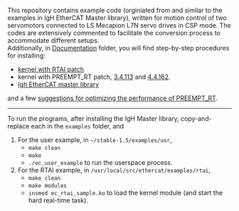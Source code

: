 This repository contains example code (orginiated from and similar to the examples in IgH EtherCAT Master library), 
written for motion control of two servomotors connected to LS Mecapion L7N servo drives in CSP mode. The codes are extensively 
commented to facilitate the conversion process to accommodate different setups.  
Additionally, in [Documentation](https://github.com/mohse-n/L7N_EtherLab/tree/master/Documentation) folder, you will find step-by-step procedures for installing:

* [kernel with RTAI patch](https://github.com/mohse-n/L7N_EtherLab/blob/master/Documentation/RTAI%20Installation%20Guide.md)
* kernel with PREEMPT_RT patch, [3.4.113](https://github.com/mohse-n/L7N_EtherLab/blob/master/Documentation/PREEMPT_RT%20Installation%20Guide%20(3.4.113).md) and [4.4.162](https://github.com/mohse-n/L7N_EtherLab/blob/master/Documentation/PREEMPT_RT%20Installation%20Guide%20(4.4.162).md).
* [Igh EtherCAT master library](https://github.com/mohse-n/L7N_EtherLab/blob/master/Documentation/IgH%20EtherCAT%20Master%20Installation%20Guide.md)   

and a few [suggestions for optimizing the performance of PREEMPT_RT](https://github.com/mohse-n/L7N_EtherLab/blob/master/Documentation/Further%20Improvements%20to%20PREEMPT_RT.md).    
___
To run the programs, after installing the IgH Master library, copy-and-replace each in the `examples` folder, and 
1. For the user example, in `~/stable-1.5/examples/usr`,
   - `make clean`
   - `make` 
   - `./ec_user_example` to run the userspace process. 
2. For the RTAI example, in `/usr/local/src/ethercat/examples/rtai`,
   - `make clean`  
   - `make modules`   
   - `insmod ec_rtai_sample.ko` to load the kernel module (and start the hard real-time task).



